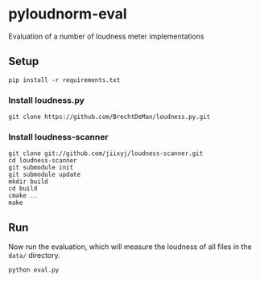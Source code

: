 # pyloudnorm-eval
Evaluation of a number of loudness meter implementations

## Setup

```
pip install -r requirements.txt
```

### Install loudness.py

```
git clone https://github.com/BrechtDeMan/loudness.py.git
```

### Install loudness-scanner

```
git clone git://github.com/jiixyj/loudness-scanner.git
cd loudness-scanner
git submodule init
git submodule update
mkdir build
cd build
cmake ..
make
```

## Run 

Now run the evaluation, which will measure the loudness of all files in the `data/` directory.

```
python eval.py
```